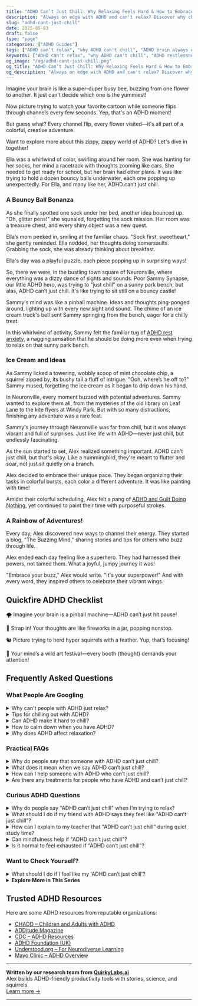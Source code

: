 ```yaml
---
title: "ADHD Can’t Just Chill: Why Relaxing Feels Hard & How to Embrace Your Buzzing Brain"
description: "Always on edge with ADHD and can't relax? Discover why chilling out is tough for ADHD brains and playful ways to feel more at ease with your energy."
slug: "adhd-cant-just-chill"
date: 2025-05-03
draft: false
type: "page"
categories: ["ADHD Guides"]
tags: ["ADHD can’t relax", "why ADHD can't chill", "ADHD brain always on", "ADHD restlessness explained", "ADHD managing downtime", "relaxation with ADHD", "ADHD self-acceptance"]
keywords: ["ADHD can't relax", "why ADHD can't chill", "ADHD restlessness", "relaxation and ADHD", "managing ADHD downtime", "ADHD brain overstimulation"]
og_image: "/og/adhd-cant-just-chill.png"
og_title: "ADHD Can’t Just Chill: Why Relaxing Feels Hard & How to Embrace Your Buzzing Brain"
og_description: "Always on edge with ADHD and can't relax? Discover why chilling out is tough for ADHD brains and playful ways to feel more at ease with your energy."
---
```


Imagine your brain is like a super-duper busy bee, buzzing from one flower to another. It just can't decide which one is the yummiest!

Now picture trying to watch your favorite cartoon while someone flips through channels every few seconds. Yep, that's an ADHD moment!

But guess what? Every channel flip, every flower visited—it's all part of a colorful, creative adventure.

Want to explore more about this zippy, zappy world of ADHD? Let's dive in together!

Ella was a whirlwind of color, swirling around her room. She was hunting for her socks, her mind a racetrack with thoughts zooming like cars. She needed to get ready for school, but her brain had other plans. It was like trying to hold a dozen bouncy balls underwater, each one popping up unexpectedly. For Ella, and many like her, ADHD can’t just chill.

### A Bouncy Ball Bonanza

As she finally spotted one sock under her bed, another idea bounced up. "Oh, glitter pens!" she squealed, forgetting the sock mission. Her room was a treasure chest, and every shiny object was a new quest. 

Ella’s mom peeked in, smiling at the familiar chaos. "Sock first, sweetheart," she gently reminded. Ella nodded, her thoughts doing somersaults. Grabbing the sock, she was already thinking about breakfast. 

Ella's day was a playful puzzle, each piece popping up in surprising ways!

So, there we were, in the bustling town square of Neuronville, where everything was a dizzy dance of sights and sounds. Poor Sammy Synapse, our little ADHD hero, was trying to "just chill" on a sunny park bench, but alas, ADHD can’t just chill. It's like trying to sit still on a bouncy castle!

Sammy's mind was like a pinball machine. Ideas and thoughts ping-ponged around, lighting up with every new sight and sound. The chime of an ice cream truck's bell sent Sammy springing from the bench, eager for a chilly treat.

In this whirlwind of activity, Sammy felt the familiar tug of [ADHD rest anxiety](/pages/adhd-rest-anxiety/), a nagging sensation that he should be doing more even when trying to relax on that sunny park bench.

### Ice Cream and Ideas

As Sammy licked a towering, wobbly scoop of mint chocolate chip, a squirrel zipped by, its bushy tail a fluff of intrigue. "Ooh, where’s he off to?" Sammy mused, forgetting the ice cream as it began to drip down his hand.

In Neuronville, every moment buzzed with potential adventures. Sammy wanted to explore them all, from the mysteries of the old library on Leaf Lane to the kite flyers at Windy Park. But with so many distractions, finishing any adventure was a rare feat.

Sammy's journey through Neuronville was far from chill, but it was always vibrant and full of surprises. Just like life with ADHD—never just chill, but endlessly fascinating.

As the sun started to set, Alex realized something important. ADHD can't just chill, but that's okay. Like a hummingbird, they're meant to flutter and soar, not just sit quietly on a branch.

Alex decided to embrace their unique pace. They began organizing their tasks in colorful bursts, each color a different adventure. It was like painting with time!

Amidst their colorful scheduling, Alex felt a pang of [ADHD and Guilt Doing Nothing](/pages/adhd-and-guilt-doing-nothing/), yet continued to paint their time with purposeful strokes.

### A Rainbow of Adventures!

Every day, Alex discovered new ways to channel their energy. They started a blog, "The Buzzing Mind," sharing stories and tips for others who buzz through life.

Alex ended each day feeling like a superhero. They had harnessed their powers, not tamed them. What a joyful, jumpy journey it was!

"Embrace your buzz," Alex would write. "It's your superpower!" And with every word, they inspired others to celebrate their vibrant wings.

## Quickfire ADHD Checklist

🌪️ Imagine your brain is a pinball machine—ADHD can’t just hit pause!

🚀 Strap in! Your thoughts are like fireworks in a jar, popping nonstop.

🐿️ Picture trying to herd hyper squirrels with a feather. Yup, that’s focusing!

🎨 Your mind’s a wild art festival—every booth (thought) demands your attention!

## Frequently Asked Questions



### What People Are Googling

<details><summary>Why can't people with ADHD just relax?</summary><p>Relaxing can be a real challenge for those with ADHD, and it's important to understand why. The ADHD brain is often buzzing with activity, making it difficult to slow down and enjoy quiet moments. This isn’t a choice, but rather how their brain is wired to operate, often seeking constant stimulation. So next time you see someone with ADHD struggling to unwind, remember they're not being difficult on purpose; their brain just has its unique way of handling downtime!</p></details>
<details><summary>Tips for chilling out with ADHD?</summary><p>Absolutely, finding ways to relax with ADHD can definitely be cozy and comforting! One effective tip is to create a small, dedicated relaxation space in your home where you can retreat when things feel overwhelming. Fill it with things that soothe you, like soft blankets, calming scents, or your favorite books. Also, consider activities that engage your senses and keep your hands busy, like drawing, knitting, or even working on puzzles. These can be wonderfully meditative and help calm a busy mind. Remember, it’s all about creating a personal toolkit that feels right for you!</p></details>
<details><summary>Can ADHD make it hard to chill?</summary><p>Absolutely, it can definitely be challenging to just chill out when you have ADHD. Your mind might often feel like it has its own engine, constantly revving up with thoughts, ideas, and feelings that can make relaxation seem like a distant dream. But don't worry, you're not alone in this! There are various strategies and techniques that can help soothe that busy brain, like mindfulness exercises, setting up a cozy relaxation nook, or even engaging in gentle physical activities that can help bring some calm.</p></details>
<details><summary>How to calm down when you have ADHD?</summary><p>Finding calm when you have ADHD can feel like a cozy blanket on a chilly evening, it's all about comfort and technique! One helpful method is deep breathing exercises; imagine slowly inflating a balloon with deep, gentle breaths, then letting the air out just as slowly. Another soothing strategy is engaging in a favorite, low-energy activity like doodling, knitting, or listening to soft music. These activities aren't just distractions, but lovely little pauses that allow your mind to regroup and find its peaceful pace again.</p></details>
<details><summary>Why does ADHD affect relaxation?</summary><p>Living with ADHD can indeed make relaxation feel like a bit more of a puzzle to solve! This happens because the ADHD brain often has a hard time regulating attention and activity levels. You might find your mind hopping from one thought to another (hello, brain buzz!) or feel an inner restlessness even when you're trying to unwind. Recognizing this can be a great first step, and together, we can explore strategies to gently guide your mind into more peaceful waters when you're looking to relax.</p></details>



### Practical FAQs

<details><summary>Why do people say that someone with ADHD can’t just chill?</summary><p>That's a really great question, and it touches on something many folks with ADHD experience. People with ADHD often have a brain that's buzzing with activity and ideas, which can make it hard to just "chill" in the traditional sense. Their minds are frequently hopping from one thought to another, making relaxation feel like a distant boat on choppy waves. It’s not that they don’t want to relax; rather, their brain’s unique wiring can make it a more complex process to find that quiet space. So, when someone with ADHD struggles to chill, it’s not a lack of trying, but a different way their brain navigates calm.</p></details>
<details><summary>What does it mean when we say ADHD can’t just chill?</summary><p>When we say that someone with ADHD "can't just chill," we're acknowledging that their brain is often buzzing with activity and it can be really challenging for them to relax and quiet their thoughts. This isn't about unwillingness or a lack of trying; it's more about how their neurological wiring doesn't quite allow for easy switches to a low gear. This constant activity can make typical relaxation or downtime feel unattainable or restless. Understanding this can help us be more compassionate about the unique challenges faced by those with ADHD.</p></details>
<details><summary>How can I help someone with ADHD who can’t just chill?</summary><p>It's wonderful that you want to support your friend with ADHD! People with ADHD often find it hard to 'just chill' due to their brain's unique wiring, which affects their ability to regulate attention and emotions. A cozy way to help could be by engaging in activities that naturally incorporate movement and interest, like crafting, walking, or even cooking together. Such activities can create a relaxing environment and offer gentle stimulation that might just hit the right balance for their needs.</p></details>
<details><summary>Are there any treatments for people who have ADHD and can’t just chill?</summary><p>Absolutely, there are several effective treatments for ADHD that can help manage the symptoms when chilling out seems impossible. Medication is often a cornerstone of treatment and can significantly help with focus and impulse control. In addition, therapy, specifically cognitive-behavioral therapy, has been shown to be very helpful in teaching strategies for managing everyday challenges. Combining these with practical support like coaching or helpful routines can make a big difference in feeling more grounded and less overwhelmed. Remember, finding the right mix might take some time, but you're not alone in this journey!</p></details>



### Curious ADHD Questions

<details><summary>Why do people say "ADHD can’t just chill" when I’m trying to relax?</summary><p>Ah, this can be really frustrating, can't it? When people say "ADHD can’t just chill," they're often trying to acknowledge that those with ADHD can find it hard to relax due to their active minds and bodies. It's not that you don't want to relax; rather, your brain might just be wired to be on the go more often than not. Remember, it's perfectly okay to find your own unique ways to unwind that work for you – whether that's reading, walking, or something entirely unique to your interests!</p></details>
<details><summary>What should I do if my friend with ADHD says they feel like "ADHD can’t just chill"?</summary><p>Hey there! It sounds like your friend is experiencing some common feelings that come with ADHD, where their mind might often be buzzing with activity. A great way to support your friend is by listening openly and showing empathy towards their experiences. Encourage them to explore techniques that might help them relax, like mindfulness or engaging in a favorite hobby. Reminding them that it's okay to have ups and downs and that you're there for them can make a world of difference.</p></details>
<details><summary>How can I explain to my teacher that "ADHD can’t just chill" during quiet study time?</summary><p>Absolutely, it's important your teacher understands how ADHD plays a role in your study habits. You might say, "I've noticed that during quiet study times, my ADHD makes it really hard for me to stay focused and still. It's not something I can easily control. Could we possibly discuss some strategies that might help me manage better during these periods?" This way, you're opening up a constructive conversation and inviting your teacher to be part of the solution, which can lead to better understanding and support.</p></details>
<details><summary>Can mindfulness help if "ADHD can’t just chill"?</summary><p>Absolutely, mindfulness can be a cozy companion on your ADHD journey, even though it might seem a bit tricky at first! Mindfulness isn't about forcing your brain to “just chill,” but rather it’s about gently noticing your thoughts and feelings without judgment. This practice can help reduce impulsivity and increase focus over time. It's like turning a soft, warm light on your experiences and learning to observe them with a little more calm and a lot more kindness.</p></details>
<details><summary>Is it normal to feel exhausted if "ADHD can’t just chill"?</summary><p>Absolutely, it's perfectly normal to feel exhausted with ADHD, especially when it seems like your mind just won't take a break. Remember, ADHD involves more than just having lots of energy; it's also about how your brain manages that energy and focus. This can often lead to feeling mentally and sometimes physically drained, particularly after intense periods of concentration or during days filled with constant stimuli. It's important to acknowledge your feelings, give yourself permission to rest, and consider strategies that might help distribute your energy more evenly throughout the day.</p></details>



### Want to Check Yourself?

<details><summary>What should I do if I feel like my 'ADHD can’t just chill'?</summary><p>It's completely understandable to feel that way; your ADHD brain is always buzzing with activity! When things feel overwhelming, it might help to find a small, enjoyable activity to engage in, something that calms your mind and brings you joy—like listening to your favorite playlist, doodling, or taking a short walk. Structuring your day with regular, soothing breaks can also provide those necessary moments to reset and recharge. Remember, it's perfectly okay to take the time you need to find your calm amidst the whirlwind.</p></details>

<script type="application/ld+json">
{
  "@context": "https://schema.org",
  "@type": "FAQPage",
  "mainEntity": [
    {
      "@type": "Question",
      "name": "Why can't people with ADHD just relax?",
      "acceptedAnswer": {
        "@type": "Answer",
        "text": "Relaxing can be a real challenge for those with ADHD, and it's important to understand why. The ADHD brain is often buzzing with activity, making it difficult to slow down and enjoy quiet moments. This isn\u2019t a choice, but rather how their brain is wired to operate, often seeking constant stimulation. So next time you see someone with ADHD struggling to unwind, remember they're not being difficult on purpose; their brain just has its unique way of handling downtime!"
      }
    },
    {
      "@type": "Question",
      "name": "Tips for chilling out with ADHD?",
      "acceptedAnswer": {
        "@type": "Answer",
        "text": "Absolutely, finding ways to relax with ADHD can definitely be cozy and comforting! One effective tip is to create a small, dedicated relaxation space in your home where you can retreat when things feel overwhelming. Fill it with things that soothe you, like soft blankets, calming scents, or your favorite books. Also, consider activities that engage your senses and keep your hands busy, like drawing, knitting, or even working on puzzles. These can be wonderfully meditative and help calm a busy mind. Remember, it\u2019s all about creating a personal toolkit that feels right for you!"
      }
    },
    {
      "@type": "Question",
      "name": "Can ADHD make it hard to chill?",
      "acceptedAnswer": {
        "@type": "Answer",
        "text": "Absolutely, it can definitely be challenging to just chill out when you have ADHD. Your mind might often feel like it has its own engine, constantly revving up with thoughts, ideas, and feelings that can make relaxation seem like a distant dream. But don't worry, you're not alone in this! There are various strategies and techniques that can help soothe that busy brain, like mindfulness exercises, setting up a cozy relaxation nook, or even engaging in gentle physical activities that can help bring some calm."
      }
    },
    {
      "@type": "Question",
      "name": "How to calm down when you have ADHD?",
      "acceptedAnswer": {
        "@type": "Answer",
        "text": "Finding calm when you have ADHD can feel like a cozy blanket on a chilly evening, it's all about comfort and technique! One helpful method is deep breathing exercises; imagine slowly inflating a balloon with deep, gentle breaths, then letting the air out just as slowly. Another soothing strategy is engaging in a favorite, low-energy activity like doodling, knitting, or listening to soft music. These activities aren't just distractions, but lovely little pauses that allow your mind to regroup and find its peaceful pace again."
      }
    },
    {
      "@type": "Question",
      "name": "Why does ADHD affect relaxation?",
      "acceptedAnswer": {
        "@type": "Answer",
        "text": "Living with ADHD can indeed make relaxation feel like a bit more of a puzzle to solve! This happens because the ADHD brain often has a hard time regulating attention and activity levels. You might find your mind hopping from one thought to another (hello, brain buzz!) or feel an inner restlessness even when you're trying to unwind. Recognizing this can be a great first step, and together, we can explore strategies to gently guide your mind into more peaceful waters when you're looking to relax."
      }
    }
  ]
}
</script>
<script type="application/ld+json">
{
  "@context": "https://schema.org",
  "@type": "Article",
  "author": {
    "@type": "Person",
    "name": "QuirkyLabs",
    "url": "https://quirkylabs.ai/about"
  },
  "headline": "\"Unlock Joy: Why 'ADHD Can\u2019t Just Chill' Is Okay!\"",
  "mainEntityOfPage": "https://blog.quirkylabs.ai/pages/adhd-can\u2019t-just-chill/",
  "datePublished": "2025-05-03"
}
</script>
<script type="application/ld+json">
{
  "@context": "https://schema.org",
  "@type": "BreadcrumbList",
  "itemListElement": [
    {
      "@type": "ListItem",
      "position": 1,
      "name": "Home",
      "item": "https://quirkylabs.ai/"
    },
    {
      "@type": "ListItem",
      "position": 2,
      "name": "Blog",
      "item": "https://blog.quirkylabs.ai/"
    },
    {
      "@type": "ListItem",
      "position": 3,
      "name": "\"Unlock Joy: Why 'ADHD Can\u2019t Just Chill' Is Okay!\"",
      "item": "https://blog.quirkylabs.ai/pages/adhd-can\u2019t-just-chill/"
    }
  ]
}
</script>

<details>
<summary><strong>Explore More in This Series</strong></summary>

- [Adhd Cant Enjoy Leisure](/pages/adhd-cant-enjoy-leisure/)
- [Adhd Fear Of Stopping](/pages/adhd-fear-of-stopping/)
- [Adhd Always Be Doing](/pages/adhd-always-be-doing/)
- [Adhd Breaks Trigger Panic](/pages/adhd-breaks-trigger-panic/)
- [Adhd Crash After Focus](/pages/adhd-crash-after-focus/)
- [Adhd Productivity Shame](/pages/adhd-productivity-shame/)
- [Adhd Rest Doesnt Recharge](/pages/adhd-rest-doesnt-recharge/)
- [Adhd And Guilt Doing Nothing](/pages/adhd-and-guilt-doing-nothing/)
</details>



## Trusted ADHD Resources

Here are some ADHD resources from reputable organizations:

- [CHADD – Children and Adults with ADHD](https://chadd.org)
- [ADDitude Magazine](https://www.additudemag.com)
- [CDC – ADHD Resources](https://www.cdc.gov/ncbddd/adhd)
- [ADHD Foundation (UK)](https://www.adhdfoundation.org.uk)
- [Understood.org – For Neurodiverse Learning](https://www.understood.org)
- [Mayo Clinic – ADHD Overview](https://www.mayoclinic.org/diseases-conditions/adhd)


---

**Written by our research team from [QuirkyLabs.ai](https://quirkylabs.ai)**  
Alex builds ADHD-friendly productivity tools with stories, science, and squirrels.  
[Learn more →](https://quirkylabs.ai)

---